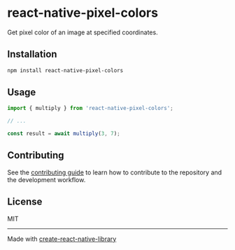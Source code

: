 # react-native-pixel-colors

Get pixel color of an image at specified coordinates.

## Installation

```sh
npm install react-native-pixel-colors
```

## Usage

```js
import { multiply } from 'react-native-pixel-colors';

// ...

const result = await multiply(3, 7);
```

## Contributing

See the [contributing guide](CONTRIBUTING.md) to learn how to contribute to the repository and the development workflow.

## License

MIT

---

Made with [create-react-native-library](https://github.com/callstack/react-native-builder-bob)
